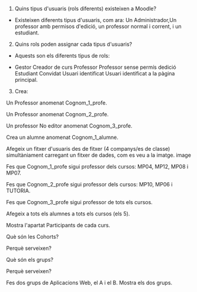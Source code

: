 1. Quins tipus d'usuaris (rols diferents) existeixen a Moodle?
- Existeixen diferents tipus d'usuaris, com ara: Un Administrador,Un professor amb permisos d'edició, un professor normal i corrent, i un estudiant.

2. Quins rols poden assignar cada tipus d'usuaris?

- Aquests son els diferents tipus de rols:

- Gestor Creador de curs  Professor  Professor sense permís dedició  Estudiant  Convidat  Usuari identificat  Usuari identificat a la pàgina principal.

3. Crea:


Un Professor anomenat Cognom_1_profe.


Un Professor anomenat Cognom_2_profe.


Un professor No editor anomenat Cognom_3_profe.


Crea un alumne anomenat Cognom_1_alumne.


Afegeix un fitxer d'usuaris des de fitxer (4 companys/es de classe) simultàniament carregant un fitxer de dades, com es veu a la imatge.
image

Fes que Cognom_1_profe sigui professor dels cursos: MP04, MP12, MP08 i MP07.


Fes que Cognom_2_profe sigui professor dels cursos: MP10, MP06 i TUTORIA.


Fes que Cognom_3_profe sigui professor de tots els cursos.


Afegeix a tots els alumnes a tots els cursos (els 5).


Mostra l'apartat Participants de cada curs.


Què són les Cohorts?


Perquè serveixen?


Què són els grups?


Perquè serveixen?


Fes dos grups de Aplicacions Web, el A i el B. Mostra els dos grups.


